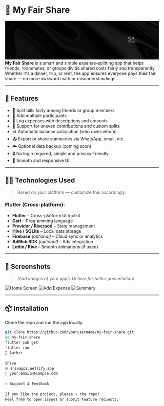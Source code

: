 # 📱 My Fair Share
![banner](banner.png)
**My Fair Share** is a smart and simple expense-splitting app that helps friends, roommates, or groups divide shared costs fairly and transparently. Whether it's a dinner, trip, or rent, the app ensures everyone pays their fair share — no more awkward math or misunderstandings.

---

## 🚀 Features

- 💸 Split bills fairly among friends or group members
- 🧍 Add multiple participants
- 📝 Log expenses with descriptions and amounts
- 🔁 Support for uneven contributions and custom splits
- 📊 Automatic balance calculation (who owes whom)
- 📤 Export or share summaries via WhatsApp, email, etc.
- ☁️ Optional data backup (coming soon)
- 🔒 No login required, simple and privacy-friendly
- 📱 Smooth and responsive UI

---

## 🧑‍💻 Technologies Used

> Based on your platform — customize this accordingly.

### Flutter (Cross-platform):

- **Flutter** – Cross-platform UI toolkit
- **Dart** – Programming language
- **Provider / Riverpod** – State management
- **Hive / SQLite** – Local data storage
- **Firebase** *(optional)* – Cloud sync or analytics
- **AdMob SDK** *(optional)* – Ads integration
- **Lottie / Rive** – Smooth animations (if used)

---

## 📸 Screenshots

> _(Add images of your app’s UI here for better presentation)_

![Home Screen](screenshots/home.png)
![Add Expense](screenshots/add_expense.png)
![Summary](screenshots/summary.png)

---

## 📦 Installation

Clone the repo and run the app locally.

```bash
git clone https://github.com/yourusername/my-fair-share.git
cd my-fair-share
flutter pub get
flutter run
🙌 Author

Shiva
🌐 shivappz.netlify.app
📧 your.email@example.com

⭐️ Support & Feedback

If you like the project, please ⭐️ the repo!
Feel free to open issues or submit feature requests.
